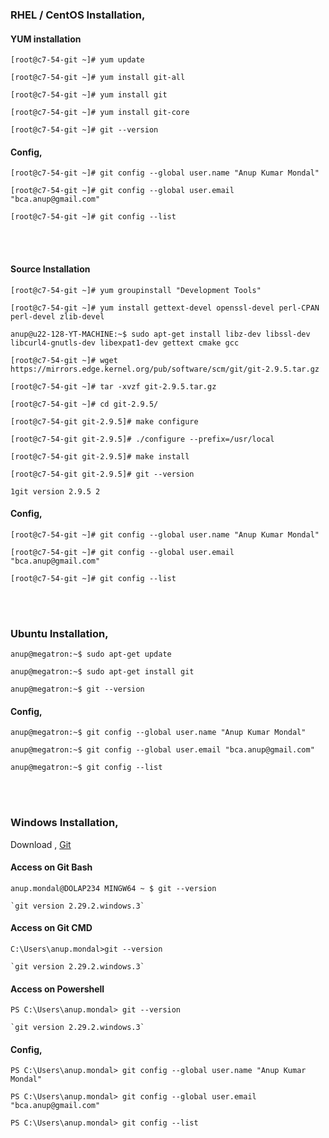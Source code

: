 ### RHEL / CentOS Installation,

#### YUM installation

`[root@c7-54-git ~]# yum update`

`[root@c7-54-git ~]# yum install git-all`

`[root@c7-54-git ~]# yum install git`

`[root@c7-54-git ~]# yum install git-core`

`[root@c7-54-git ~]# git --version`

#### Config,

`[root@c7-54-git ~]# git config --global user.name "Anup Kumar Mondal"`  

`[root@c7-54-git ~]# git config --global user.email "bca.anup@gmail.com"`  

`[root@c7-54-git ~]# git config --list`

<br>
<br>

#### Source Installation

`[root@c7-54-git ~]# yum groupinstall "Development Tools"`

`[root@c7-54-git ~]# yum install gettext-devel openssl-devel perl-CPAN perl-devel zlib-devel`

`anup@u22-128-YT-MACHINE:~$ sudo apt-get install libz-dev libssl-dev libcurl4-gnutls-dev libexpat1-dev gettext cmake gcc`

`[root@c7-54-git ~]# wget https://mirrors.edge.kernel.org/pub/software/scm/git/git-2.9.5.tar.gz`

`[root@c7-54-git ~]# tar -xvzf git-2.9.5.tar.gz`

`[root@c7-54-git ~]# cd git-2.9.5/`

`[root@c7-54-git git-2.9.5]# make configure`

`[root@c7-54-git git-2.9.5]# ./configure --prefix=/usr/local`

`[root@c7-54-git git-2.9.5]# make install`

`[root@c7-54-git git-2.9.5]# git --version`

`1git version 2.9.5 2`

#### Config,

`[root@c7-54-git ~]# git config --global user.name "Anup Kumar Mondal"`  

`[root@c7-54-git ~]# git config --global user.email "bca.anup@gmail.com"`  

`[root@c7-54-git ~]# git config --list`

<br>
<br>

### Ubuntu Installation,

`anup@megatron:~$ sudo apt-get update`

`anup@megatron:~$ sudo apt-get install git`

`anup@megatron:~$ git --version`

#### Config,

`anup@megatron:~$ git config --global user.name "Anup Kumar Mondal"`  

`anup@megatron:~$ git config --global user.email "bca.anup@gmail.com"`  

`anup@megatron:~$ git config --list`

<br>
<br>


### Windows Installation,

Download , [Git](https://git-scm.com/)

#### Access on Git Bash

`anup.mondal@DOLAP234 MINGW64 ~ $ git --version`

    `git version 2.29.2.windows.3`

#### Access on Git CMD

`C:\Users\anup.mondal>git --version`

    `git version 2.29.2.windows.3`

#### Access on Powershell

`PS C:\Users\anup.mondal> git --version`

    `git version 2.29.2.windows.3`

#### Config,

`PS C:\Users\anup.mondal> git config --global user.name "Anup Kumar Mondal"`  

`PS C:\Users\anup.mondal> git config --global user.email "bca.anup@gmail.com"`  

`PS C:\Users\anup.mondal> git config --list`
